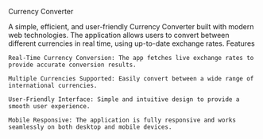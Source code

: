 Currency Converter

A simple, efficient, and user-friendly Currency Converter built with modern web technologies. The application allows users to convert between different currencies in real time, using up-to-date exchange rates.
Features

    Real-Time Currency Conversion: The app fetches live exchange rates to provide accurate conversion results.

    Multiple Currencies Supported: Easily convert between a wide range of international currencies.

    User-Friendly Interface: Simple and intuitive design to provide a smooth user experience.

    Mobile Responsive: The application is fully responsive and works seamlessly on both desktop and mobile devices.
